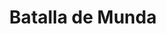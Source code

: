 ﻿---
title: "Batalla de Munda"
permalink: periodes_115.html
layout: periode
dataInici: -45
sidebar: periodes
pares:
  - id: 61
    title: "Segunda Guerra Civil"
    dataInici: "(-49)"
    dataFi: "(-45)"

fills:
jocsPrincipals:
jocsEscenaris:
jocsEpoca:
  - title: "Battles of the Ancient World Volume III"
    bggId: 7082
    escenari: "Munda"

  - title: "The Great Battles of Julius Caesar"
    bggId: 5833
    escenari: "Munda"
    dataInici: 
    dataFi: 

jocsEpocaEscenaris:
---
